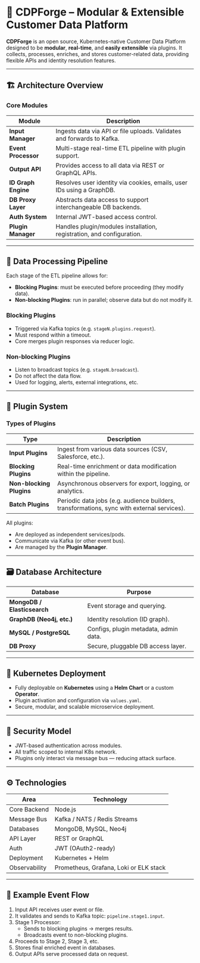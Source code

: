 # 🧩 CDPForge – Modular & Extensible Customer Data Platform

**CDPForge** is an open source, Kubernetes-native Customer Data Platform designed to be **modular**, **real-time**, and **easily extensible** via plugins. It collects, processes, enriches, and stores customer-related data, providing flexible APIs and identity resolution features.

---

## 🏗️ Architecture Overview

### Core Modules

| Module            | Description |
|-------------------|-------------|
| **Input Manager**   | Ingests data via API or file uploads. Validates and forwards to Kafka. |
| **Event Processor** | Multi-stage real-time ETL pipeline with plugin support. |
| **Output API**      | Provides access to all data via REST or GraphQL APIs. |
| **ID Graph Engine** | Resolves user identity via cookies, emails, user IDs using a GraphDB. |
| **DB Proxy Layer**  | Abstracts data access to support interchangeable DB backends. |
| **Auth System**     | Internal JWT-based access control. |
| **Plugin Manager**  | Handles plugin/modules installation, registration, and configuration. |

---

## 🔁 Data Processing Pipeline

Each stage of the ETL pipeline allows for:

- **Blocking Plugins**: must be executed before proceeding (they modify data).
- **Non-blocking Plugins**: run in parallel; observe data but do not modify it.

### Blocking Plugins
- Triggered via Kafka topics (e.g. `stageN.plugins.request`).
- Must respond within a timeout.
- Core merges plugin responses via reducer logic.

### Non-blocking Plugins
- Listen to broadcast topics (e.g. `stageN.broadcast`).
- Do not affect the data flow.
- Used for logging, alerts, external integrations, etc.

---

## 🔌 Plugin System

### Types of Plugins

| Type               | Description |
|--------------------|-------------|
| **Input Plugins**    | Ingest from various data sources (CSV, Salesforce, etc.). |
| **Blocking Plugins** | Real-time enrichment or data modification within the pipeline. |
| **Non-blocking Plugins** | Asynchronous observers for export, logging, or analytics. |
| **Batch Plugins**    | Periodic data jobs (e.g. audience builders, transformations, sync with external services). |

All plugins:
- Are deployed as independent services/pods.
- Communicate via Kafka (or other event bus).
- Are managed by the **Plugin Manager**.

---

## 🗃️ Database Architecture

| Database         | Purpose |
|------------------|---------|
| **MongoDB / Elasticsearch** | Event storage and querying. |
| **GraphDB (Neo4j, etc.)**   | Identity resolution (ID graph). |
| **MySQL / PostgreSQL**      | Configs, plugin metadata, admin data. |
| **DB Proxy**                | Secure, pluggable DB access layer. |

---

## 🚀 Kubernetes Deployment

- Fully deployable on **Kubernetes** using a **Helm Chart** or a custom **Operator**.
- Plugin activation and configuration via `values.yaml`.
- Secure, modular, and scalable microservice deployment.

---

## 🔐 Security Model

- JWT-based authentication across modules.
- All traffic scoped to internal K8s network.
- Plugins only interact via message bus — reducing attack surface.

---

## ⚙️ Technologies

| Area             | Technology |
|------------------|------------|
| Core Backend     | Node.js |
| Message Bus      | Kafka / NATS / Redis Streams |
| Databases        | MongoDB, MySQL, Neo4j |
| API Layer        | REST or GraphQL |
| Auth             | JWT (OAuth2-ready) |
| Deployment       | Kubernetes + Helm |
| Observability    | Prometheus, Grafana, Loki or ELK stack |

---

## 🧠 Example Event Flow

1. Input API receives user event or file.
2. It validates and sends to Kafka topic: `pipeline.stage1.input`.
3. Stage 1 Processor:
    - Sends to blocking plugins → merges results.
    - Broadcasts event to non-blocking plugins.
4. Proceeds to Stage 2, Stage 3, etc.
5. Stores final enriched event in databases.
6. Output APIs serve processed data on request.
